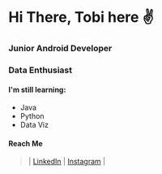 # Hi There, Tobi here ✌


### Junior Android Developer
### Data Enthusiast

#### I'm still learning:
* Java
* Python
* Data Viz
 
#### Reach Me
> | [LinkedIn](https://www.linkedin.com/in/tobyadnan/) | 
> [Instagram](https://instagram.com/tbystrove/) |
